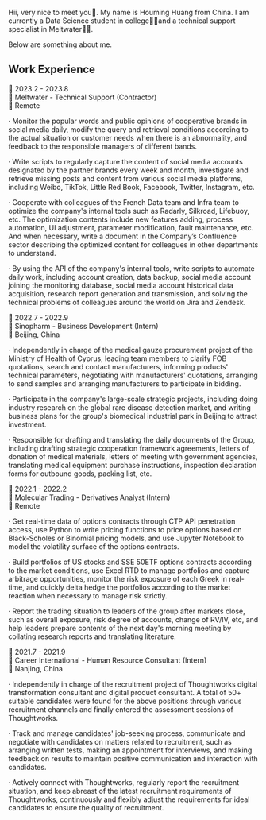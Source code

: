 Hii, very nice to meet you👋. My name is Houming Huang from China. I am currently a Data Science student in college👨‍🎓and a technical support specialist in Meltwater👨‍🔬.  

Below are something about me.
## Work Experience
📆 2023.2 - 2023.8  
💼 Meltwater - Technical Support (Contractor)  
📍 Remote  

· Monitor the popular words and public opinions of cooperative brands in social media daily, modify the query and retrieval conditions according to the actual situation or customer needs when there is an abnormality, and feedback to the responsible managers of different bands.  

· Write scripts to regularly capture the content of social media accounts designated by the partner brands every week and month, investigate and retrieve missing posts and content from various social media platforms, including Weibo, TikTok, Little Red Book, Facebook, Twitter, Instagram, etc.

· Cooperate with colleagues of the French Data team and Infra team to optimize the company's internal tools such as Radarly, Silkroad, Lifebuoy, etc. The optimization contents include new features adding, process automation, UI adjustment, parameter modification, fault maintenance, etc. And when necessary, write a document in the Company’s Confluence sector describing the optimized content for colleagues in other departments to understand.

· By using the API of the company's internal tools, write scripts to automate daily work, including account creation, data backup, social media account joining the monitoring database, social media account historical data acquisition, research report generation and transmission, and solving the technical problems of colleagues around the world on Jira and Zendesk.


📆 2022.7 - 2022.9  
💼 Sinopharm - Business Development (Intern)  
📍 Beijing, China  

· Independently in charge of the medical gauze procurement project of the Ministry of Health of Cyprus, leading team members to clarify FOB quotations, search and contact manufacturers, informing products' technical parameters, negotiating with manufacturers' quotations, arranging to send samples and arranging manufacturers to participate in bidding.

· Participate in the company's large-scale strategic projects, including doing industry research on the global rare disease detection market, and writing business plans for the group's biomedical industrial park in Beijing to attract investment.

· Responsible for drafting and translating the daily documents of the Group, including drafting strategic cooperation framework agreements, letters of donation of medical materials, letters of meeting with government agencies, translating medical equipment purchase instructions, inspection declaration forms for outbound goods, packing list, etc.


📆 2022.1 - 2022.2  
💼 Molecular Trading - Derivatives Analyst (Intern)  
📍 Remote  

· Get real-time data of options contracts through CTP API penetration access, use Python to write pricing functions to price options based on Black-Scholes or Binomial pricing models, and use Jupyter Notebook to model the volatility surface of the options contracts.

· Build portfolios of US stocks and SSE 50ETF options contracts according to the market conditions, use Excel RTD to manage portfolios and capture arbitrage opportunities, monitor the risk exposure of each Greek in real-time, and quickly delta hedge the portfolios according to the market reaction when necessary to manage risk strictly.

· Report the trading situation to leaders of the group after markets close, such as overall exposure, risk degree of accounts, change of RV/IV, etc, and help leaders prepare contents of the next day's morning meeting by collating research reports and translating literature.


📆 2021.7 - 2021.9  
💼 Career International - Human Resource Consultant (Intern)  
📍 Nanjing, China  

· Independently in charge of the recruitment project of Thoughtworks digital transformation consultant and digital product consultant. A total of 50+ suitable candidates were found for the above positions through various recruitment channels and finally entered the assessment sessions of Thoughtworks.

· Track and manage candidates' job-seeking process, communicate and negotiate with candidates on matters related to recruitment, such as arranging written tests, making an appointment for interviews, and making feedback on results to maintain positive communication and interaction with candidates.

· Actively connect with Thoughtworks, regularly report the recruitment situation, and keep abreast of the latest recruitment requirements of Thoughtworks, continuously and flexibly adjust the requirements for ideal candidates to ensure the quality of recruitment.
